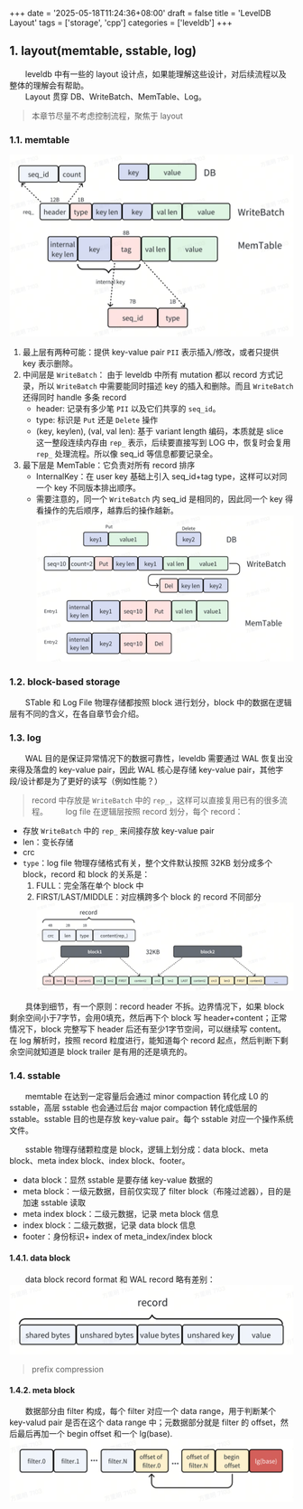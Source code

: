 +++
date = '2025-05-18T11:24:36+08:00'
draft = false
title = 'LevelDB Layout'
tags = ['storage', 'cpp']
categories = ['leveldb']
+++

## 1. layout(memtable, sstable,  log)
&emsp;&emsp;leveldb 中有一些的 layout 设计点，如果能理解这些设计，对后续流程以及整体的理解会有帮助。  
&emsp;&emsp;Layout 贯穿 DB、WriteBatch、MemTable、Log。  
> 本章节尽量不考虑控制流程，聚焦于 layout
### 1.1. memtable
![memtable layout](./memtable1.png)
1. 最上层有两种可能：提供 key-value pair `PII` 表示插入/修改，或者只提供 key 表示删除。
2. 中间层是 `WriteBatch`：
   由于 leveldb 中所有 mutation 都以 record 方式记录，所以 `WriteBatch` 中需要能同时描述 key 的插入和删除。而且 `WriteBatch` 还得同时 handle 多条 record
   - header: 记录有多少笔 `PII` 以及它们共享的 `seq_id`。
   - type: 标识是 `Put` 还是 `Delete` 操作
   - (key, keylen), (val, val len): 基于 variant length 编码，本质就是 slice  
   这一整段连续内存由 `rep_` 表示，后续要直接写到 LOG 中，恢复时会复用 `rep_` 处理流程。所以像 seq_id 等信息都要记录全。
3. 最下层是 MemTable：它负责对所有 record 排序
   - InternalKey：在 user key 基础上引入 seq_id+tag type，这样可以对同一个 key 不同版本排出顺序。
   - 需要注意的，同一个 `WriteBatch` 内 seq_id 是相同的，因此同一个 key 得看操作的先后顺序，越靠后的操作越新。
![memtable demo](./memtable2.png)

### 1.2. block-based storage
&emsp;&emsp;STable 和 Log File 物理存储都按照 block 进行划分，block 中的数据在逻辑层有不同的含义，在各自章节会介绍。

### 1.3. log
&emsp;&emsp;WAL 目的是保证异常情况下的数据可靠性，leveldb 需要通过 WAL 恢复出没来得及落盘的 key-value pair，因此 WAL 核心是存储 key-value pair，其他字段/设计都是为了更好的读写（例如性能？）  
> record 中存放是 `WriteBatch` 中的 `rep_`，这样可以直接复用已有的很多流程。
&emsp;&emsp;log file 在逻辑层按照 record 划分，每个 record：
- 存放 `WriteBatch` 中的 `rep_` 来间接存放 key-value pair
- len：变长存储
- crc
- `type`：log file 物理存储格式有关，整个文件默认按照 32KB 划分成多个 block，record 和 block 的关系是：
  1. FULL：完全落在单个 block 中
  2. FIRST/LAST/MIDDLE：对应横跨多个 block 的 record 不同部分
   ![log](./log.png)

&emsp;&emsp;具体到细节，有一个原则：record header 不拆。边界情况下，如果 block 剩余空间小于7字节，会用0填充，然后再下个 block 写 header+content；正常情况下，block 完整写下 header 后还有至少1字节空间，可以继续写 content。在 log 解析时，按照 record 粒度进行，能知道每个 record 起点，然后判断下剩余空间就知道是 block trailer 是有用的还是填充的。

### 1.4. sstable
&emsp;&emsp;memtable 在达到一定容量后会通过 minor compaction 转化成 L0 的 sstable，高层 sstable 也会通过后台 major compaction 转化成低层的 sstable。sstable 目的也是存放 key-value pair。每个 sstable 对应一个操作系统文件。

&emsp;&emsp;sstable 物理存储颗粒度是 block，逻辑上划分成：data block、meta block、meta index block、index block、footer。
- data block：显然 sstable 是要存储 key-value 数据的
- meta block：一级元数据，目前仅实现了 filter block（布隆过滤器），目的是加速 sstable 读取
- meta index block：二级元数据，记录 meta block 信息
- index block：二级元数据，记录 data block 信息
- footer：身份标识+ index of meta_index/index block

#### 1.4.1. data block
&emsp;&emsp;data block record format 和 WAL record 略有差别：
   ![data block](./datablock.png)
> prefix compression
#### 1.4.2. meta block
&emsp;&emsp;数据部分由 filter 构成，每个 filter 对应一个 data range，用于判断某个 key-valud pair 是否在这个 data range 中；元数据部分就是 filter 的 offset，然后最后再加一个 begin offset 和一个 lg(base).
   ![meta block](./metablock.png)

